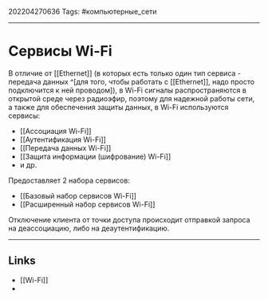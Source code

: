 202204270636
Tags: #компьютерные_сети

---

# Сервисы Wi-Fi
В отличие от [[Ethernet]] (в которых есть только один тип сервиса - передача данных ^[для того, чтобы работать с [[Ethernet]], надо просто подключится к ней проводом]), в Wi-Fi сигналы распространяются в открытой среде через радиоэфир, поэтому для надежной работы сети, а также для обеспечения защиты данных, в Wi-Fi используются сервисы:
 - [[Ассоциация Wi-Fi]]
 - [[Аутентификация Wi-Fi]]
 - [[Передача данных Wi-Fi]]
 - [[Защита информации (шифрование) Wi-Fi]]
- и др.

Предоставляет 2 набора сервисов:
- [[Базовый набор сервисов Wi-Fi]]
- [[Расширенный набор сервисов Wi-Fi]]

Отключение клиента от точки доступа происходит отправкой запроса на деассоциацию, либо на деаутентификацию. 

---
## Links
- [[Wi-Fi]]
- 